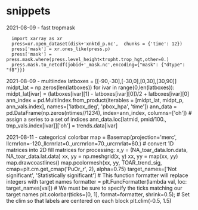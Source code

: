 # snippets

2021-08-09 - fast tropmask

      import xarray as xr
      press=xr.open_dataset(disk+'xnktd_p.nc',  chunks = {'time': 12})
      press['mask'] = xr.ones_like(press.p)
      press['mask'] = press.mask.where(press.level_height<tropht.trop_hgt,other=0.)
      press.mask.to_netcdf(jobid+'_mask.nc',encoding={"mask": {"dtype": "f8"}})

2021-08-09 - multiindex
      latboxes = [[-90,-30],[-30,0],[0,30],[30,90]]
      midpt_lat = np.zeros(len(latboxes))
      for ivar in range(0,len(latboxes)):
        midpt_lat[ivar] = (latboxes[ivar][1] - latboxes[ivar][0])/2 + latboxes[ivar][0]
      ann_index = pd.MultiIndex.from_product(iterables = [midpt_lat,  midpt_p, ann_vals.index],  names=['latbox_deg', 'pbox_hpa', 'time'])
      ann_data = pd.DataFrame(np.zeros(ntimes//12*3*4), index=ann_index, columns=['oh'])
      # assign a series to a set of indices
      ann_data.loc[latmid, pmid/100., tmp_vals.index[ivar]]['oh'] = trends.data[ivar]

2021-08-11 - categorical colorbar
      map = Basemap(projection='merc',  llcrnrlon=-120.,llcrnrlat=0.,urcrnrlon=70.,urcrnrlat=60.)
      # convert 1D matrices into 2D fill matrices for processing:
      x,y = (NA_toar_data.lon.data, NA_toar_data.lat.data)
      xx, yy = np.meshgrid(x, y)
      xx, yy = map(xx, yy)
      map.drawcoastlines()
      map.pcolormesh(xx, yy, TOAR_trend_sig, cmap=plt.cm.get_cmap('PuOr_r', 2), alpha=0.75)
      target_names=['Not significant', 'Statistically significant']
      # This function formatter will replace integers with target names
      formatter = plt.FuncFormatter(lambda val, loc: target_names[val])
      # We must be sure to specify the ticks matching our target names
      plt.colorbar(ticks=[0, 1], format=formatter, shrink=0.5);
      # Set the clim so that labels are centered on each block
      plt.clim(-0.5, 1.5)
